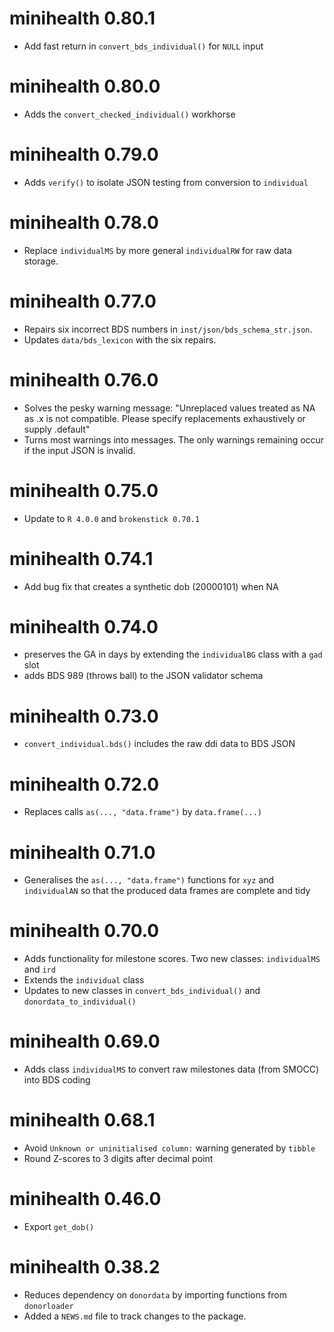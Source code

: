 # minihealth 0.80.1

* Add fast return in `convert_bds_individual()` for `NULL` input

# minihealth 0.80.0

* Adds the `convert_checked_individual()` workhorse

# minihealth 0.79.0

* Adds `verify()` to isolate JSON testing from conversion to `individual`

# minihealth 0.78.0

* Replace `individualMS` by more general `individualRW` for raw data storage.

# minihealth 0.77.0

* Repairs six incorrect BDS numbers in `inst/json/bds_schema_str.json`.
* Updates `data/bds_lexicon` with the six repairs.

# minihealth 0.76.0

* Solves the pesky warning message: "Unreplaced values treated as NA as .x is not compatible. Please specify replacements exhaustively or supply .default"
* Turns most warnings into messages. The only warnings remaining occur if the input JSON is invalid.

# minihealth 0.75.0

* Update to `R 4.0.0` and `brokenstick 0.70.1`

# minihealth 0.74.1

* Add bug fix that creates a synthetic dob (20000101) when NA

# minihealth 0.74.0

* preserves the GA in days by extending the `individualBG` class with a `gad` slot
* adds BDS 989 (throws ball) to the JSON validator schema

# minihealth 0.73.0

* `convert_individual.bds()` includes the raw ddi data to BDS JSON

# minihealth 0.72.0

* Replaces calls `as(..., "data.frame")` by `data.frame(...)`

# minihealth 0.71.0

* Generalises the `as(..., "data.frame")` functions for `xyz` and `individualAN` so that the produced data frames are complete and tidy

# minihealth 0.70.0

* Adds functionality for milestone scores. Two new classes: `individualMS` and `ird`
* Extends the `individual` class
* Updates to new classes in `convert_bds_individual()` and `donordata_to_individual()`

# minihealth 0.69.0

* Adds class `individualMS` to convert raw milestones data (from SMOCC) into BDS coding

# minihealth 0.68.1

* Avoid `Unknown or uninitialised column:` warning generated by `tibble`
* Round Z-scores to 3 digits after decimal point

# minihealth 0.46.0

* Export `get_dob()`

# minihealth 0.38.2

* Reduces dependency on `donordata` by importing functions from `donorloader`
* Added a `NEWS.md` file to track changes to the package.
